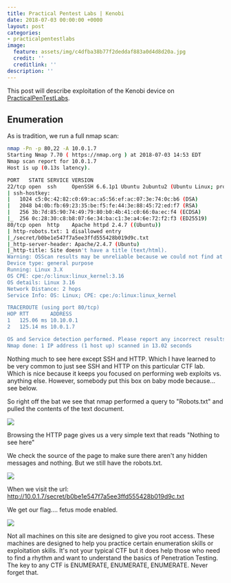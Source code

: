 ```yaml
---
title: Practical Pentest Labs | Kenobi
date: 2018-07-03 00:00:00 +0000
layout: post
categories:
- practicalpentestlabs
image:
  feature: assets/img/c4dfba38b77f2deddaf883a0d4d8d20a.jpg
  credit: ''
  creditlink: ''
description: ''
---
```

This post will describe exploitation of the Kenobi device on [PracticalPenTestLabs](https://practicalpentestlabs.com/).

## Enumeration

As is tradition, we run a full nmap scan:

```bash
nmap -Pn -p 80,22 -A 10.0.1.7
Starting Nmap 7.70 ( https://nmap.org ) at 2018-07-03 14:53 EDT
Nmap scan report for 10.0.1.7
Host is up (0.13s latency).

PORT   STATE SERVICE VERSION
22/tcp open  ssh     OpenSSH 6.6.1p1 Ubuntu 2ubuntu2 (Ubuntu Linux; protocol 2.0)
| ssh-hostkey: 
|   1024 c5:0c:42:82:c0:69:ac:a5:56:ef:ac:07:3e:74:0c:b6 (DSA)
|   2048 b4:0b:fb:69:23:35:be:f5:fe:44:3e:88:45:72:ed:f7 (RSA)
|   256 3b:7d:85:90:74:49:79:80:b0:4b:41:c0:66:0a:ec:f4 (ECDSA)
|_  256 0c:28:30:c8:b8:07:6e:34:ba:c1:3e:a4:6e:72:f2:f3 (ED25519)
80/tcp open  http    Apache httpd 2.4.7 ((Ubuntu))
| http-robots.txt: 1 disallowed entry 
|_/secret/b0be1e547f7a5ee3ffd555428b019d9c.txt
|_http-server-header: Apache/2.4.7 (Ubuntu)
|_http-title: Site doesn't have a title (text/html).
Warning: OSScan results may be unreliable because we could not find at least 1 open and 1 closed port
Device type: general purpose
Running: Linux 3.X
OS CPE: cpe:/o:linux:linux_kernel:3.16
OS details: Linux 3.16
Network Distance: 2 hops
Service Info: OS: Linux; CPE: cpe:/o:linux:linux_kernel

TRACEROUTE (using port 80/tcp)
HOP RTT       ADDRESS
1   125.06 ms 10.10.0.1
2   125.14 ms 10.0.1.7

OS and Service detection performed. Please report any incorrect results at https://nmap.org/submit/ .
Nmap done: 1 IP address (1 host up) scanned in 13.02 seconds
```

Nothing much to see here except SSH and HTTP. Which I have learned to be very common to just see SSH and HTTP on this particular CTF lab. Which is nice because it keeps you focused on performing web exploits vs. anything else. However, somebody put this box on baby mode because... see below.

So right off the bat we see that nmap performed a query to "Robots.txt" and pulled the contents of the text document.

![](https://preview.ibb.co/ja37Wd/3.jpg)

Browsing the HTTP page gives us a very simple text that reads "Nothing to see here"

We check the source of the page to make sure there aren't any hidden messages and nothing. But we still have the robots.txt.

![](https://image.ibb.co/fQXHWd/2.jpg)

When we visit the url: http://10.0.1.7/secret/b0be1e547f7a5ee3ffd555428b019d9c.txt

We get our flag.... fetus mode enabled.

![](https://image.ibb.co/hW4mPy/1.jpg)

Not all machines on this site are designed to give you root access. These machines are designed to help you practice certain enumeration skills or exploitation skills. It's not your typical CTF but it does help those who need to find a rhythm and want to understand the basics of Penetration Testing. The key to any CTF is ENUMERATE, ENUMERATE, ENUMERATE. Never forget that.
